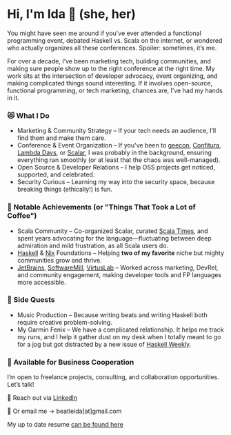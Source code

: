 # Hi, I'm Ida 🐝 (she, her)
You might have seen me around if you've ever attended a functional programming event, debated Haskell vs. Scala on the internet, or wondered who actually organizes all these conferences. Spoiler: sometimes, it’s me.

For over a decade, I’ve been marketing tech, building communities, and making sure people show up to the right conference at the right time. My work sits at the intersection of developer advocacy, event organizing, and making complicated things sound interesting. If it involves open-source, functional programming, or tech marketing, chances are, I’ve had my hands in it.

### 😻 What I Do
* Marketing & Community Strategy – If your tech needs an audience, I’ll find them and make them care.
* Conference & Event Organization – If you've been to [geecon](https://geecon.org/), [Confitura](https://confitura.pl), [Lambda Days](https://www.lambdadays.org), or [Scalar](https://www.scalar-conf.com), I was probably in the background, ensuring everything ran smoothly (or at least that the chaos was well-managed).
* Open Source & Developer Relations – I help OSS projects get noticed, supported, and celebrated.
* Security Curious – Learning my way into the security space, because breaking things (ethically!) is fun.
### 💜 Notable Achievements (or "Things That Took a Lot of Coffee")
* Scala Community – Co-organized Scalar, curated [Scala Times](https://scalatimes.com), and spent years advocating for the language—fluctuating between deep admiration and mild frustration, as all Scala users do.
* [Haskell](https://www.haskell.org) & [Nix](https://nixos.org) Foundations – Helping <b>two of my favorite</b> niche but mighty communities grow and thrive.
* [JetBrains](https://www.jetbrains.com/idea/), [SoftwareMill](https://softwaremill.com/open-source/), [VirtusLab](https://virtusity.com) – Worked across marketing, DevRel, and community engagement, making developer tools and FP languages more accessible.

### 👟 Side Quests
* Music Production – Because writing beats and writing Haskell both require creative problem-solving.
* My Garmin Fenix – We have a complicated relationship. It helps me track my runs, and I help it gather dust on my desk when I totally meant to go for a jog but got distracted by a new issue of [Haskell Weekly](https://haskellweekly.news).

### 🤝 Available for Business Cooperation
I’m open to freelance projects, consulting, and collaboration opportunities. Let’s talk!

🎯 Reach out via [LinkedIn](https://www.linkedin.com/in/idabzo/)

📩 Or email me → beatleida[at]gmail.com

My up to date resume [can be found here](https://drive.google.com/file/d/1nOGqAJeSE119vqqpBbxg9M-U5Ifkr7IK/view?usp=sharing)
